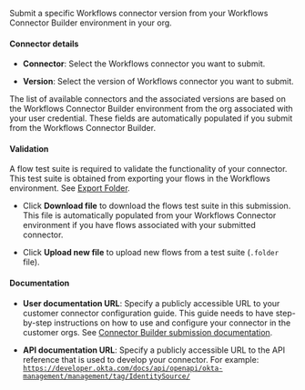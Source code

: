 Submit a specific Workflows connector version from your Workflows Connector Builder environment in your org.

#### Connector details

* **Connector**: Select the Workflows connector you want to submit.

* **Version**: Select the version of Workflows connector you want to submit.

The list of available connectors and the associated versions are based on the Workflows Connector Builder environment from the org associated with your user credential. These fields are automatically populated if you submit from the Workflows Connector Builder.

#### Validation

A flow test suite is required to validate the functionality of your connector. This test suite is obtained from exporting your flows in the Workflows environment. See [Export Folder](https://help.okta.com/wf/en-us/Content/Topics/Workflows/function-reference/Folders/folders_exportfolder.htm).

* Click **Download file** to download the flows test suite in this submission. This file is automatically populated from your Workflows Connector environment if you have flows associated with your submitted connector.

* Click **Upload new file** to upload new flows from a test suite (`.folder` file).

#### Documentation

* **User documentation URL**: Specify a publicly accessible URL to your customer connector configuration guide. This guide needs to have step-by-step instructions on how to use and configure your connector in the customer orgs. See [Connector Builder submission documentation](https://help.okta.com/wf/en-us/Content/Topics/Workflows/connector-builder/third-party-submissions-prepare-docs.htm).

* **API documentation URL**: Specify a publicly accessible URL to the API reference that is used to develop your connector. For example: [`https://developer.okta.com/docs/api/openapi/okta-management/management/tag/IdentitySource/`](https://developer.okta.com/docs/api/openapi/okta-management/management/tag/IdentitySource/)